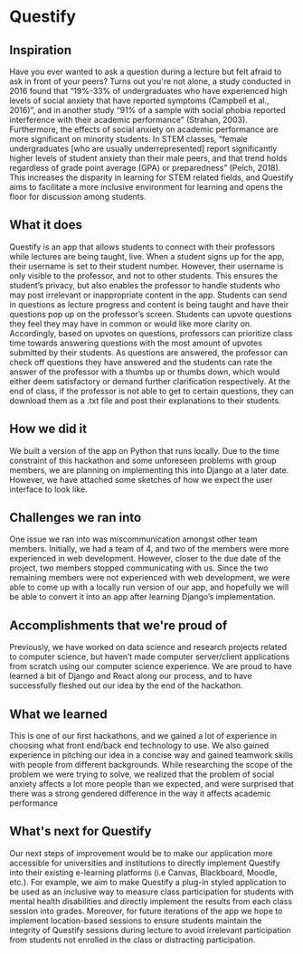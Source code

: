 # Questify

## Inspiration
Have you ever wanted to ask a question during a lecture but felt afraid to ask in front of your peers? Turns out you're not alone, a study conducted in 2016 found that “19%-33% of undergraduates who have experienced high levels of social anxiety that have reported symptoms (Campbell et al., 2016)”, and in another study “91% of a sample with social phobia reported interference with their academic performance” (Strahan, 2003). Furthermore, the effects of social anxiety on academic performance are more significant on minority students. In STEM classes, “female undergraduates [who are usually underrepresented] report significantly higher levels of student anxiety than their male peers, and that trend holds regardless of grade point average (GPA) or preparedness” (Pelch, 2018). This increases the disparity in learning for STEM related fields, and Questify aims to facilitate a more inclusive environment for learning and opens the floor for discussion among students.

## What it does
Questify is an app that allows students to connect with their professors while lectures are being taught, live. When a student signs up for the app, their username is set to their student number. However, their username is only visible to the professor, and not to other students. This ensures the student’s privacy, but also enables the professor to handle students who may post irrelevant or inappropriate content in the app. Students can send in questions as lecture progress and content is being taught and have their questions pop up on the professor’s screen. Students can upvote questions they feel they may have in common or would like more clarity on. Accordingly, based on upvotes on questions, professors can prioritize class time towards answering questions with the most amount of upvotes submitted by their students. As questions are answered, the professor can check off questions they have answered and the students can rate the answer of the professor with a thumbs up or thumbs down, which would either deem satisfactory or demand further clarification respectively. At the end of class, if the professor is not able to get to certain questions, they can download them as a .txt file and post their explanations to their students.

## How we did it
We built a version of the app on Python that runs locally. Due to the time constraint of this hackathon and some unforeseen problems with group members, we are planning on implementing this into Django at a later date. However, we have attached some sketches of how we expect the user interface to look like.  

## Challenges we ran into
One issue we ran into was miscommunication amongst other team members. Initially, we had a team of 4, and two of the members were more experienced in web development. However, closer to the due date of the project, two members stopped communicating with us. Since the two remaining members were not experienced with web development, we were able to come up with a locally run version of our app, and hopefully we will be able to convert it into an app after learning Django’s implementation.

## Accomplishments that we're proud of
 Previously, we have worked on data science and research projects related to computer science, but haven’t made computer server/client applications from scratch using our computer science experience. We are proud to have learned a bit of Django and React along our process, and to have successfully fleshed out our idea by the end of the hackathon.
 
## What we learned 
This is one of our first hackathons, and we gained a lot of experience in choosing what front end/back end technology to use. We also gained experience in pitching our idea in a concise way and gained teamwork skills with people from different backgrounds. While researching the scope of the problem we were trying to solve, we realized that the problem of social anxiety affects a lot more people than we expected, and were surprised that there was a strong gendered difference in the way it affects academic performance

## What's next for Questify
Our next steps of improvement would be to make our application more accessible for universities and institutions to directly implement Questify into their existing e-learning platforms (i.e Canvas, Blackboard, Moodle, etc.). For example, we aim to make Questify a plug-in styled application to be used as an inclusive way to measure class participation for students with mental health disabilities and directly implement the results from each class session into grades. Moreover, for future iterations of the app we hope to implement location-based sessions to ensure students maintain the integrity of Questify sessions during lecture to avoid irrelevant participation from students not enrolled in the class or distracting participation.

